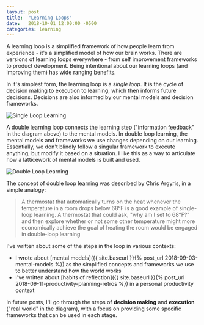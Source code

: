 ```yaml
---
layout: post
title:  "Learning Loops"
date:   2018-10-01 12:00:00 -0500
categories: learning
---
```


A learning loop is a simplified framework of how people learn from experience - it's a simplified model of how our brain works. There are versions of learning loops everywhere - from self improvement frameworks to product development. Being intentional about our learning loops (and improving them) has wide ranging benefits.

In it's simplest form, the learning loop is a _single loop_. It is the cycle of decision making to execution to learning, which then informs future decisions. Decisions are also informed by our mental models and decision frameworks. 

![Single Loop Learning](/blog/assets/img/singleloop.png)

A double learning loop connects the learning step ("information feedback" in the diagram above) to the mental models. In double loop learning, the mental models and frameworks we use changes depending on our learning. Essentially, we don't blindly follow a singular framework to execute anything, but modify it based on a situation. I like this as a way to articulate how a latticework of mental models is built and used.

![Double Loop Learning](/blog/assets/img/doubleloop.png)

The concept of double loop learning was described by Chris Argyris, in a simple analogy:

> A thermostat that automatically turns on the heat whenever the temperature in a room drops below 68°F is a good example of single-loop learning. A thermostat that could ask, "why am I set to 68°F?" and then explore whether or not some other temperature might more economically achieve the goal of heating the room would be engaged in double-loop learning

I've written about some of the steps in the loop in various contexts:

* I wrote about [mental models]({{ site.baseurl }}{% post_url 2018-09-03-mental-models %}) as the simplified concepts and frameworks we use to better understand how the world works
* I've written about [habits of reflection]({{ site.baseurl }}{% post_url 2018-09-11-productivity-planning-retros %}) in a personal productivity context

In future posts, I'll go through the steps of **decision making** and **execution** ("real world" in the diagram), with a focus on providing some specific frameworks that can be used in each stage.
